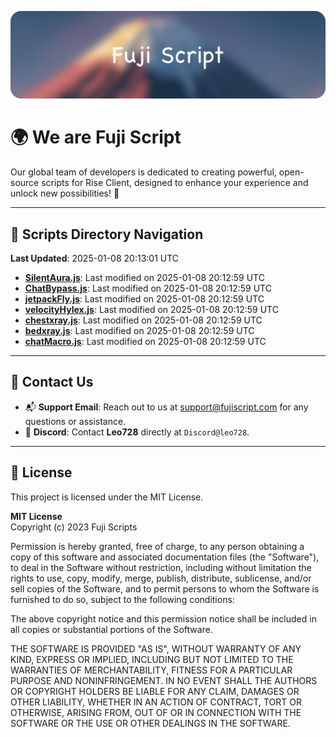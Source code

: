 ![Banner](.github/b.webp)

# 🌍 **We are Fuji Script**

Our global team of developers is dedicated to creating powerful, open-source scripts for Rise Client, designed to enhance your experience and unlock new possibilities! 🌟

---
<!-- SCRIPTS_NAVIGATION_START -->
## 📂 **Scripts Directory Navigation**

**Last Updated**: 2025-01-08 20:13:01 UTC

- **[SilentAura.js](scripts/SilentAura.js)**: Last modified on 2025-01-08 20:12:59 UTC
- **[ChatBypass.js](scripts/ChatBypass.js)**: Last modified on 2025-01-08 20:12:59 UTC
- **[jetpackFly.js](scripts/jetpackFly.js)**: Last modified on 2025-01-08 20:12:59 UTC
- **[velocityHylex.js](scripts/velocityHylex.js)**: Last modified on 2025-01-08 20:12:59 UTC
- **[chestxray.js](scripts/chestxray.js)**: Last modified on 2025-01-08 20:12:59 UTC
- **[bedxray.js](scripts/bedxray.js)**: Last modified on 2025-01-08 20:12:59 UTC
- **[chatMacro.js](scripts/chatMacro.js)**: Last modified on 2025-01-08 20:12:59 UTC

<!-- SCRIPTS_NAVIGATION_END -->

---

## 💬 **Contact Us**  
- 📬 **Support Email**: Reach out to us at [support@fujiscript.com](mailto:support@fujiscript.com) for any questions or assistance.  
- 💬 **Discord**: Contact **Leo728** directly at `Discord@leo728`.

---

## 📜 **License**

This project is licensed under the MIT License.  

**MIT License**  
Copyright (c) 2023 Fuji Scripts  

Permission is hereby granted, free of charge, to any person obtaining a copy of this software and associated documentation files (the "Software"), to deal in the Software without restriction, including without limitation the rights to use, copy, modify, merge, publish, distribute, sublicense, and/or sell copies of the Software, and to permit persons to whom the Software is furnished to do so, subject to the following conditions:  

The above copyright notice and this permission notice shall be included in all copies or substantial portions of the Software.  

THE SOFTWARE IS PROVIDED "AS IS", WITHOUT WARRANTY OF ANY KIND, EXPRESS OR IMPLIED, INCLUDING BUT NOT LIMITED TO THE WARRANTIES OF MERCHANTABILITY, FITNESS FOR A PARTICULAR PURPOSE AND NONINFRINGEMENT. IN NO EVENT SHALL THE AUTHORS OR COPYRIGHT HOLDERS BE LIABLE FOR ANY CLAIM, DAMAGES OR OTHER LIABILITY, WHETHER IN AN ACTION OF CONTRACT, TORT OR OTHERWISE, ARISING FROM, OUT OF OR IN CONNECTION WITH THE SOFTWARE OR THE USE OR OTHER DEALINGS IN THE SOFTWARE.  
